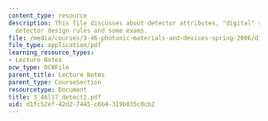 ```yaml
---
content_type: resource
description: This file discusses about detector attributes, "digital" sensitivity,
  detector design rules and some exams.
file: /media/courses/3-46-photonic-materials-and-devices-spring-2006/d1fc52ef42d27445c6b4319b035c8cb2_3_46l17_detect2.pdf
file_type: application/pdf
learning_resource_types:
- Lecture Notes
ocw_type: OCWFile
parent_title: Lecture Notes
parent_type: CourseSection
resourcetype: Document
title: 3_46l17_detect2.pdf
uid: d1fc52ef-42d2-7445-c6b4-319b035c8cb2
---
```

